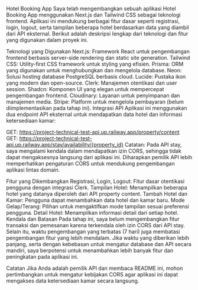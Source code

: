 Hotel Booking App
Saya telah mengembangkan sebuah aplikasi Hotel Booking App menggunakan Next.js dan Tailwind CSS sebagai teknologi frontend. Aplikasi ini mendukung berbagai fitur dasar seperti registrasi, login, logout, serta tampilan beberapa hotel berdasarkan data yang diambil dari API eksternal. Berikut adalah deskripsi lengkap dari teknologi dan fitur yang digunakan dalam proyek ini.

Teknologi yang Digunakan
Next.js: Framework React untuk pengembangan frontend berbasis server-side rendering dan static site generation.
Tailwind CSS: Utility-first CSS framework untuk styling yang efisien.
Prisma: ORM yang digunakan untuk menghubungkan dan mengelola database.
Neon: Solusi hosting database PostgreSQL berbasis cloud.
Lucide: Pustaka ikon yang modern dan open-source.
Clerk: Manajemen otentikasi dan user session.
Shadcn: Komponen UI yang elegan untuk mempercepat pengembangan frontend.
Cloudinary: Layanan untuk penyimpanan dan manajemen media.
Stripe: Platform untuk mengelola pembayaran (belum diimplementasikan pada tahap ini).
Integrasi API
Aplikasi ini menggunakan dua endpoint API eksternal untuk mendapatkan data hotel dan informasi ketersediaan kamar:

GET: https://project-technical-test-api.up.railway.app/property/content
GET: https://project-technical-test-api.up.railway.app/stay/availability/{property_id}
Catatan: Pada API stay, saya mengalami kendala dalam mendapatkan izin CORS, sehingga tidak dapat mengaksesnya langsung dari aplikasi ini. Diharapkan pemilik API lebih memperhatikan pengaturan CORS untuk mendukung pengembangan aplikasi lintas domain.

Fitur yang Dikembangkan
Registrasi, Login, Logout: Fitur dasar otentikasi pengguna dengan integrasi Clerk.
Tampilan Hotel: Menampilkan beberapa hotel yang datanya diperoleh dari API property content.
Tambah Hotel dan Kamar: Pengguna dapat menambahkan data hotel dan kamar baru.
Mode Gelap/Terang: Pilihan untuk mengaktifkan mode tampilan sesuai preferensi pengguna.
Detail Hotel: Menampilkan informasi detail dari setiap hotel.
Kendala dan Batasan
Pada tahap ini, saya belum mengembangkan fitur transaksi dan pemesanan karena terkendala oleh izin CORS dari API stay. Selain itu, waktu pengembangan yang terbatas (7 hari) juga membatasi pengembangan fitur yang lebih mendalam. Jika waktu yang diberikan lebih panjang, serta dengan kebebasan untuk mengatur database dan API secara mandiri, saya berpotensi untuk menambahkan lebih banyak fitur dan peningkatan pada aplikasi ini.

Catatan
Jika Anda adalah pemilik API dan membaca README ini, mohon pertimbangkan untuk mengatur kebijakan CORS agar aplikasi ini dapat mengakses data ketersediaan kamar secara langsung.
